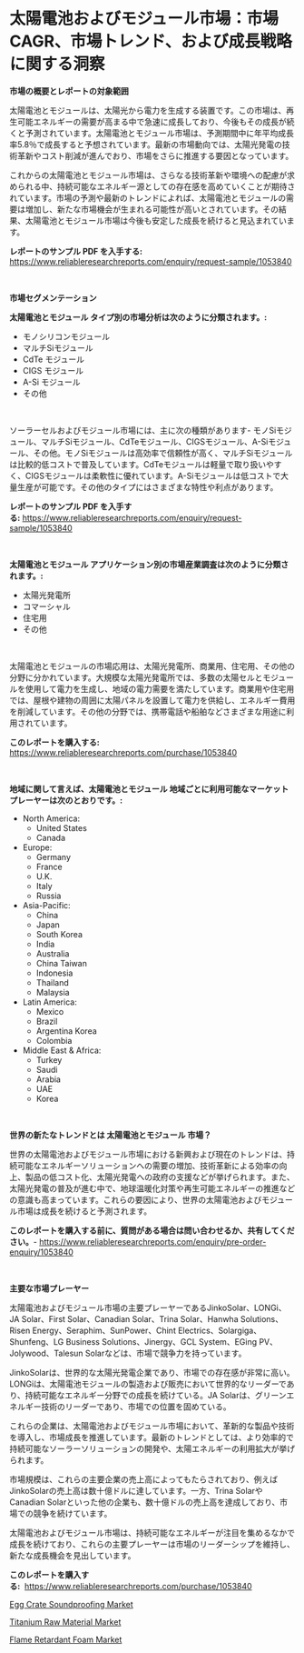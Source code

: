 <p><h1>太陽電池およびモジュール市場：市場CAGR、市場トレンド、および成長戦略に関する洞察</h1></p><p><strong>市場の概要とレポートの対象範囲</strong></p>
<p><p>太陽電池とモジュールは、太陽光から電力を生成する装置です。この市場は、再生可能エネルギーの需要が高まる中で急速に成長しており、今後もその成長が続くと予測されています。太陽電池とモジュール市場は、予測期間中に年平均成長率5.8％で成長すると予想されています。最新の市場動向では、太陽光発電の技術革新やコスト削減が進んでおり、市場をさらに推進する要因となっています。</p><p>これからの太陽電池とモジュール市場は、さらなる技術革新や環境への配慮が求められる中、持続可能なエネルギー源としての存在感を高めていくことが期待されています。市場の予測や最新のトレンドによれば、太陽電池とモジュールの需要は増加し、新たな市場機会が生まれる可能性が高いとされています。その結果、太陽電池とモジュール市場は今後も安定した成長を続けると見込まれています。</p></p>
<p><strong>レポートのサンプル PDF を入手する:</strong> <a href="https://www.reliableresearchreports.com/enquiry/request-sample/1053840">https://www.reliableresearchreports.com/enquiry/request-sample/1053840</a></p>
<p>&nbsp;</p>
<p><strong>市場セグメンテーション</strong></p>
<p><strong>太陽電池とモジュール タイプ別の市場分析は次のように分類されます。:</strong></p>
<p><ul><li>モノシリコンモジュール</li><li>マルチSiモジュール</li><li>CdTe モジュール</li><li>CIGS モジュール</li><li>A-Si モジュール</li><li>その他</li></ul></p>
<p>&nbsp;</p>
<p><p>ソーラーセルおよびモジュール市場には、主に次の種類があります- モノSiモジュール、マルチSiモジュール、CdTeモジュール、CIGSモジュール、A-Siモジュール、その他。モノSiモジュールは高効率で信頼性が高く、マルチSiモジュールは比較的低コストで普及しています。CdTeモジュールは軽量で取り扱いやすく、CIGSモジュールは柔軟性に優れています。A-Siモジュールは低コストで大量生産が可能です。その他のタイプにはさまざまな特性や利点があります。</p></p>
<p><strong>レポートのサンプル PDF を入手する:</strong>&nbsp;<a href="https://www.reliableresearchreports.com/enquiry/request-sample/1053840">https://www.reliableresearchreports.com/enquiry/request-sample/1053840</a></p>
<p>&nbsp;</p>
<p><strong> 太陽電池とモジュール アプリケーション別の市場産業調査は次のように分類されます。:</strong></p>
<p><ul><li>太陽光発電所</li><li>コマーシャル</li><li>住宅用</li><li>その他</li></ul></p>
<p>&nbsp;</p>
<p><p>太陽電池とモジュールの市場応用は、太陽光発電所、商業用、住宅用、その他の分野に分かれています。大規模な太陽光発電所では、多数の太陽セルとモジュールを使用して電力を生成し、地域の電力需要を満たしています。商業用や住宅用では、屋根や建物の周囲に太陽パネルを設置して電力を供給し、エネルギー費用を削減しています。その他の分野では、携帯電話や船舶などさまざまな用途に利用されています。</p></p>
<p><strong>このレポートを購入する:</strong>&nbsp; <a href="https://www.reliableresearchreports.com/purchase/1053840">https://www.reliableresearchreports.com/purchase/1053840</a></p>
<p>&nbsp;</p>
<p><strong>地域に関して言えば、太陽電池とモジュール 地域ごとに利用可能なマーケットプレーヤーは次のとおりです。:</strong></p>
<p><ul>
    <li>
        North America:
        <ul>
            <li>United States</li>
            <li>Canada</li>
        </ul>
    </li>
    <li>
        Europe:
        <ul>
            <li>Germany</li>
            <li>France</li>
            <li>U.K.</li>
            <li>Italy</li>
            <li>Russia</li>
        </ul>
    </li>
    <li>
        Asia-Pacific:
        <ul>
            <li>China</li>
            <li>Japan</li>
            <li>South Korea</li>
            <li>India</li>
            <li>Australia</li>
            <li>China Taiwan</li>
            <li>Indonesia</li>
            <li>Thailand</li>
            <li>Malaysia</li>
        </ul>
    </li>
    <li>
        Latin America:
        <ul>
            <li>Mexico</li>
            <li>Brazil</li>
            <li>Argentina Korea</li>
            <li>Colombia</li>
        </ul>
    </li>
    <li>
        Middle East & Africa:
        <ul>
            <li>Turkey</li>
            <li>Saudi</li>
            <li>Arabia</li>
            <li>UAE</li>
            <li>Korea</li>
        </ul>
    </li>
    </ul></p>
<p>&nbsp;</p>
<p><strong>世界の新たなトレンドとは 太陽電池とモジュール 市場？</strong></p>
<p><p>世界の太陽電池およびモジュール市場における新興および現在のトレンドは、持続可能なエネルギーソリューションへの需要の増加、技術革新による効率の向上、製品の低コスト化、太陽光発電への政府の支援などが挙げられます。また、太陽光発電の普及が進む中で、地球温暖化対策や再生可能エネルギーの推進などの意識も高まっています。これらの要因により、世界の太陽電池およびモジュール市場は成長を続けると予測されます。</p></p>
<p><strong>このレポートを購入する前に、質問がある場合は問い合わせるか、共有してください。</strong>- <a href="https://www.reliableresearchreports.com/enquiry/pre-order-enquiry/1053840">https://www.reliableresearchreports.com/enquiry/pre-order-enquiry/1053840</a></p>
<p>&nbsp;</p>
<p><strong>主要な市場プレーヤー</strong></p>
<p><p>太陽電池およびモジュール市場の主要プレーヤーであるJinkoSolar、LONGi、JA Solar、First Solar、Canadian Solar、Trina Solar、Hanwha Solutions、Risen Energy、Seraphim、SunPower、Chint Electrics、Solargiga、Shunfeng、LG Business Solutions、Jinergy、GCL System、EGing PV、Jolywood、Talesun Solarなどは、市場で競争力を持っています。</p><p>JinkoSolarは、世界的な太陽光発電企業であり、市場での存在感が非常に高い。LONGiは、太陽電池モジュールの製造および販売において世界的なリーダーであり、持続可能なエネルギー分野での成長を続けている。JA Solarは、グリーンエネルギー技術のリーダーであり、市場での位置を固めている。</p><p>これらの企業は、太陽電池およびモジュール市場において、革新的な製品や技術を導入し、市場成長を推進しています。最新のトレンドとしては、より効率的で持続可能なソーラーソリューションの開発や、太陽エネルギーの利用拡大が挙げられます。</p><p>市場規模は、これらの主要企業の売上高によってもたらされており、例えばJinkoSolarの売上高は数十億ドルに達しています。一方、Trina SolarやCanadian Solarといった他の企業も、数十億ドルの売上高を達成しており、市場での競争を続けています。</p><p>太陽電池およびモジュール市場は、持続可能なエネルギーが注目を集めるなかで成長を続けており、これらの主要プレーヤーは市場のリーダーシップを維持し、新たな成長機会を見出しています。</p></p>
<p><strong>このレポートを購入する:</strong>&nbsp;&nbsp;<a href="https://www.reliableresearchreports.com/purchase/1053840">https://www.reliableresearchreports.com/purchase/1053840</a></p>
<p><p><a href="https://github.com/bmorecock/Market-Research-Report-List-2/blob/main/egg-crate-soundproofing-market.md">Egg Crate Soundproofing Market</a></p><p><a href="https://github.com/jsmusil/Market-Research-Report-List-2/blob/main/titanium-raw-material-market.md">Titanium Raw Material Market</a></p><p><a href="https://github.com/yemakinde/Market-Research-Report-List-1/blob/main/flame-retardant-foam-market.md">Flame Retardant Foam Market</a></p></p>